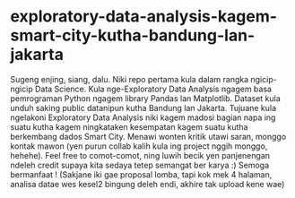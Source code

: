 # exploratory-data-analysis-kagem-smart-city-kutha-bandung-lan-jakarta
Sugeng enjing, siang, dalu. 
Niki repo pertama kula dalam rangka ngicip-ngicip Data Science. 
Kula nge-Exploratory Data Analysis ngagem basa pemrograman Python ngagem library Pandas lan Matplotlib. 
Dataset kula unduh saking public datanipun kutha Bandung lan Jakarta. 
Tujuane kula ngelakoni Exploratory Data Analysis niki kagem madosi bagian napa ing suatu kutha kagem ningkataken kesempatan kagem suatu kutha berkembang dados Smart City. 
Menawi wonten kritik utawi saran, monggo kontak mawon 
(yen purun collab kalih kula ing project nggih monggo, hehehe).
Feel free to comot-comot, ning luwih becik yen panjenengan ndeleh credit supaya kita sedaya tetep semangat ber karya :) 
Semoga bermanfaat ! 
(Sakjane iki gae proposal lomba, tapi kok mek 4 halaman, analisa datae wes kesel2 bingung deleh endi, akhire tak upload kene wae)
